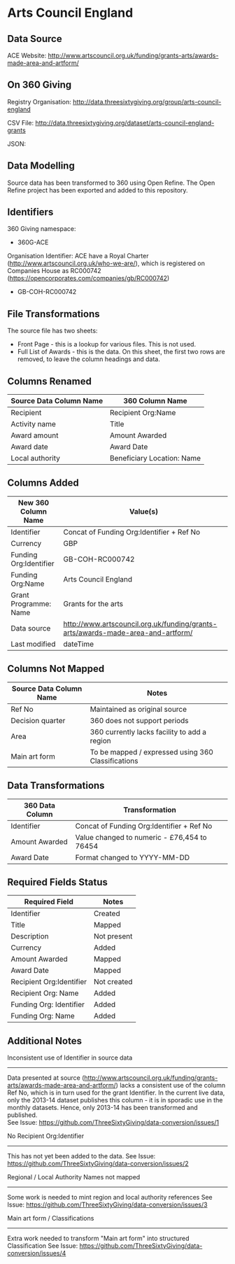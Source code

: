 Arts Council England
=====================

Data Source
-------------
ACE Website: http://www.artscouncil.org.uk/funding/grants-arts/awards-made-area-and-artform/

On 360 Giving
------------------
Registry Organisation: http://data.threesixtygiving.org/group/arts-council-england

CSV File: http://data.threesixtygiving.org/dataset/arts-council-england-grants

JSON: 


Data Modelling
------------------
Source data has been transformed to 360 using Open Refine.  The Open Refine project has been exported and added to this repository.

Identifiers
---------------
360 Giving namespace:

* 360G-ACE

Organisation Identifier:
ACE have a Royal Charter (http://www.artscouncil.org.uk/who-we-are/), which is registered on Companies House as RC000742 (https://opencorporates.com/companies/gb/RC000742)

* GB-COH-RC000742

File Transformations
-------------------------
The source file has two sheets:

* Front Page - this is a lookup for various files.  This is not used.
* Full List of Awards - this is the data.  On this sheet, the first two rows are removed, to leave the column headings and data.

Columns Renamed
-------------------------

| Source Data Column Name | 360 Column Name            |
|-------------------------|----------------------------|
| Recipient               | Recipient Org:Name         |
| Activity name           | Title                      |
| Award amount            | Amount Awarded             |
| Award date              | Award Date                 |
| Local authority         | Beneficiary Location: Name |

Columns Added
----------------

| New 360 Column Name    | Value(s)                                                                        |
|------------------------|---------------------------------------------------------------------------------|
| Identifier             | Concat of Funding Org:Identifier + Ref No                                       |
| Currency               | GBP                                                                             |
| Funding Org:Identifier | GB-COH-RC000742                                                                 |
| Funding Org:Name       | Arts Council England                                                            |
| Grant Programme: Name  | Grants for the arts                                                             |
| Data source            | http://www.artscouncil.org.uk/funding/grants-arts/awards-made-area-and-artform/ |
| Last modified          | dateTime                                                                        |

Columns Not Mapped
--------------------

| Source Data Column Name | Notes                                              |
|-------------------------|----------------------------------------------------|
| Ref No                  | Maintained as original source                      |
| Decision quarter        | 360 does not support periods                       |
| Area                    | 360 currently lacks facility to add a region       |
| Main art form           | To be mapped / expressed using 360 Classifications |

Data Transformations
------------------------

| 360 Data Column | Transformation                              |
|-----------------|---------------------------------------------|
| Identifier      | Concat of Funding Org:Identifier + Ref No   |
| Amount Awarded  | Value changed to numeric - £76,454 to 76454 |
| Award Date      | Format changed to YYYY-MM-DD                |


Required Fields Status
------------------------------

| Required Field           | Notes      |
|--------------------------|------------|
| Identifier               | Created    |
| Title                    | Mapped     |
| Description              | Not present |
| Currency                 | Added      |
| Amount Awarded           | Mapped     |
| Award Date               | Mapped     |
| Recipient Org:Identifier | Not created |
| Recipient Org: Name      | Added      |
| Funding Org: Identifier  | Added      |
| Funding Org: Name        | Added      |

Additional Notes
-----------------------

Inconsistent use of Identifier in source data
*********************************************
Data presented at source (http://www.artscouncil.org.uk/funding/grants-arts/awards-made-area-and-artform/) lacks a consistent use of the column Ref No, which is in turn used for the grant Identifier.  In the current live data, only the 2013-14 dataset publishes this column - it is in sporadic use in the monthly datasets.  Hence, only 2013-14 has been transformed and published.  
See Issue: https://github.com/ThreeSixtyGiving/data-conversion/issues/1

No Recipient Org:Identifier
*********************************************
This has not yet been added to the data.
See Issue: https://github.com/ThreeSixtyGiving/data-conversion/issues/2

Regional / Local Authority Names not mapped
*********************************************
Some work is needed to mint region and local authority references
See Issue: https://github.com/ThreeSixtyGiving/data-conversion/issues/3

Main art form / Classifications
*********************************************
Extra work needed to transform "Main art form" into structured Classification
See Issue: https://github.com/ThreeSixtyGiving/data-conversion/issues/4



